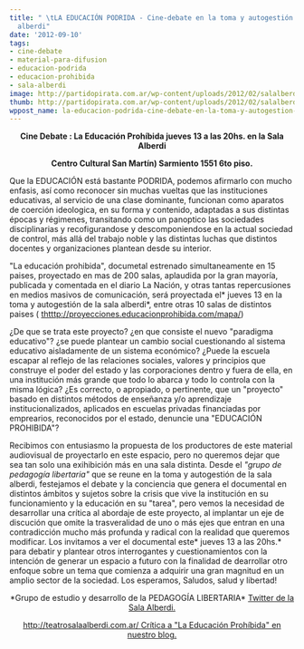 ```yaml
---
title: " \tLA EDUCACIÓN PODRIDA - Cine-debate en la toma y autogestión de la sala
  alberdi"
date: '2012-09-10'
tags:
- cine-debate
- material-para-difusion
- educacion-podrida
- educacion-prohibida
- sala-alberdi
image: http://partidopirata.com.ar/wp-content/uploads/2012/02/salalberdi.jpg
thumb: http://partidopirata.com.ar/wp-content/uploads/2012/02/salalberdi-150x150.jpg
wppost_name: la-educacion-podrida-cine-debate-en-la-toma-y-autogestion-de-la-sala-alberdi
---
```


<p style="text-align: center;"><strong>Cine Debate : La Educación Prohíbida jueves 13 a las 20hs. en la Sala Alberdi</strong></p>
<p style="text-align: center;"><strong>Centro Cultural San Martín) Sarmiento 1551 6to piso.</strong></p>
Que la EDUCACIÓN está bastante PODRIDA, podemos afirmarlo con mucho enfasis, así como reconocer sin muchas vueltas que las instituciones educativas, al servicio de una clase dominante, funcionan como aparatos de coerción ideologica, en su forma y contenido, adaptadas a sus distintas épocas y régimenes, transitando como un panoptico las sociedades disciplinarias y recofigurandose y descomponiendose en la actual sociedad de control, más allá del trabajo noble y las distintas luchas que distintos
docentes y organizaciones plantean desde su interior.

"La educación prohibida", documetal estrenado simultaneamente en 15 paises, proyectado en mas de 200 salas, aplaudida por la gran mayoría, publicada y comentada en el diario La Nación, y otras tantas repercusiones en medios masivos de comunicación, será proyectada el* jueves 13 en la toma y autogestión de la sala alberdi*, entre otras 10 salas de distintos paises ( <a href="http://proyecciones.educacionprohibida.com/mapa/" target="_blank">thtttp://proyecciones.educacionprohibida.com/mapa/</a>)

¿De que se trata este proyecto? ¿en que consiste el nuevo "paradigma educativo"? ¿se puede plantear un cambio social cuestionando al sistema educativo aisladamente de un sistema económico? ¿Puede la escuela escapar al reflejo de las relaciones sociales, valores y principios que construye el poder del estado y las corporaciones dentro y fuera de ella, en una institución más grande que todo lo abarca y todo lo controla con la misma lógica?
¿Es correcto, o apropiado, o pertinente, que un "proyecto" basado en distintos métodos de enseñanza y/o aprendizaje  institucionalizados, aplicados en escuelas privadas financiadas por emprearios, reconocidos por el estado, denuncie una "EDUCACIÓN PROHIBIDA"?

Recibimos con entusiasmo la propuesta de los productores de este material audiovisual de proyectarlo en este espacio, pero no queremos dejar que sea tan solo una exihibición más en una sala distinta. Desde el *"grupo de pedagogía libertaria"* que se reune en la toma y autogestión de la sala alberdi, festejamos el debate y la conciencia que genera el documental en distintos ámbitos y sujetos sobre la crisis que vive la institución en su funcionamiento y la educación en su "tarea", pero vemos la necesidad de desarrollar una crítica al abordaje de este proyecto, al implantar un eje de discución que omite la trasveralidad de uno o más ejes que entran en una
contradicción mucho más profunda y radical con la realidad que queremos modificar.
Los invitamos a ver el documental este* jueves 13 a las 20hs.* para debatir y plantear otros interrogantes y cuestionamientos con la intención de generar un espacio a futuro con la finalidad de dearrollar otro enfoque sobre un tema que comienza a adquirir una gran magnitud en un amplio sector de la sociedad.
Los esperamos,
Saludos, salud y libertad!
<p style="text-align: center;">*Grupo de estudio y desarrollo de la
PEDAGOGÍA LIBERTARIA*
<a href="https://twitter.com/salaalberdi" target="_blank">Twitter de la Sala Alberdi.</a></p>
<p style="text-align: center;"><a href="http://teatrosalaalberdi.com.ar/" rel="me nofollow" target="_blank"> http://teatrosalaalberdi.com.ar/ </a>
<a href="http://partidopirata.com.ar/6245/critica-a-la-educacion-prohibida">Crítica a "La Educación Prohíbida" en nuestro blog.</a></p>
